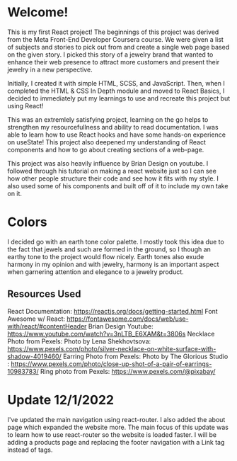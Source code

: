 # Welcome!

This is my first React project! The beginnings of this project was derived from the Meta Front-End Developer Coursera course. We were given a list of subjects and stories to pick out from and create a single web page based on the given story. I picked this story of a jewelry brand that wanted to enhance their web presence to attract more customers and present their jewelry in a new perspective. 

Initially, I created it with simple HTML, SCSS, and JavaScript. Then, when I completed the HTML & CSS In Depth module and moved to React Basics, I decided to immediately put my learnings to use and recreate this project but using React!

This was an extremlely satisfying project, learning on the go helps to strengthen my resourcefullness and ability to read documentation. I was able to learn how to use React hooks and have some hands-on experience on useState! This project also deepened my understanding of React components and how to go about creating sections of a web-page. 

This project was also heavily influence by Brian Design on youtube. I followed through his tutorial on making a react website just so I can see how other people structure their code and see how it fits with my style. I also used some of his components and built off of it to include my own take on it. 

# Colors
I decided go with an earth tone color palette. I mostly took this idea due to the fact that jewels and such are formed in the ground, so I though an earthy tone to the project would flow nicely. Earth tones also exude harmony in my opinion and with jewelry, harmony is an important aspect when garnering attention and elegance to a jewelry product. 

## Resources Used

React Documentation: https://reactjs.org/docs/getting-started.html 
Font Awesome w/ React: https://fontawesome.com/docs/web/use-with/react/#contentHeader
Brian Design Youtube: https://www.youtube.com/watch?v=3nLTB_E6XAM&t=3806s
Necklace Photo from Pexels: Photo by Lena Shekhovtsova: https://www.pexels.com/photo/silver-necklace-on-white-surface-with-shadow-4019460/
Earring Photo from Pexels: Photo by The Glorious  Studio : https://www.pexels.com/photo/close-up-shot-of-a-pair-of-earrings-10983783/
Ring photo from Pexels: https://www.pexels.com/@pixabay/

# Update 12/1/2022
I've updated the main navigation using react-router. I also added the about page which expanded the website more. The main focus of this update was to learn how to use react-router so the website is loaded faster. I will be adding a products page and replacing the footer navigation with a Link tag instead of <a> tags.
